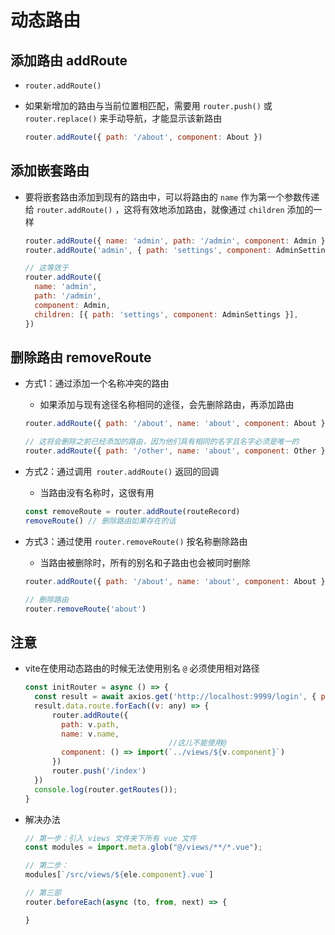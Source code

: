 # 动态路由

## 添加路由 addRoute

+ `router.addRoute()`
+ 如果新增加的路由与当前位置相匹配，需要用 `router.push()` 或 `router.replace()` 来手动导航，才能显示该新路由

  ```js
  router.addRoute({ path: '/about', component: About })
  ```

## 添加嵌套路由

+ 要将嵌套路由添加到现有的路由中，可以将路由的 `name` 作为第一个参数传递给 `router.addRoute()` ，这将有效地添加路由，就像通过 `children` 添加的一样

  ```js
  router.addRoute({ name: 'admin', path: '/admin', component: Admin })
  router.addRoute('admin', { path: 'settings', component: AdminSettings })

  // 这等效于
  router.addRoute({
    name: 'admin',
    path: '/admin',
    component: Admin,
    children: [{ path: 'settings', component: AdminSettings }],
  })
  ```

## 删除路由 removeRoute

+ 方式1：通过添加一个名称冲突的路由

  + 如果添加与现有途径名称相同的途径，会先删除路由，再添加路由

  ```js
  router.addRoute({ path: '/about', name: 'about', component: About })

  // 这将会删除之前已经添加的路由，因为他们具有相同的名字且名字必须是唯一的
  router.addRoute({ path: '/other', name: 'about', component: Other })
  ```

+ 方式2：通过调用` router.addRoute()` 返回的回调

  + 当路由没有名称时，这很有用

  ```js
  const removeRoute = router.addRoute(routeRecord)
  removeRoute() // 删除路由如果存在的话
  ```

+ 方式3：通过使用 `router.removeRoute()` 按名称删除路由

  + 当路由被删除时，所有的别名和子路由也会被同时删除

  ```js
  router.addRoute({ path: '/about', name: 'about', component: About })

  // 删除路由
  router.removeRoute('about')
  ```

## 注意

+ vite在使用动态路由的时候无法使用别名 `@` 必须使用相对路径

  ```js
  const initRouter = async () => {
    const result = await axios.get('http://localhost:9999/login', { params: formInline });
    result.data.route.forEach((v: any) => {
        router.addRoute({
          path: v.path,
          name: v.name,
                                  //这儿不能使用@
          component: () => import(`../views/${v.component}`)
        })
        router.push('/index')
    })
    console.log(router.getRoutes());
  }
  ```

+ 解决办法

  ```js
  // 第一步：引入 views 文件夹下所有 vue 文件
  const modules = import.meta.glob("@/views/**/*.vue");

  // 第二步：
  modules[`/src/views/${ele.component}.vue`]

  // 第三部
  router.beforeEach(async (to, from, next) => {

  }
  ```


